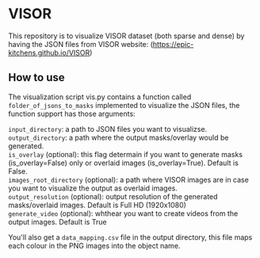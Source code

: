 # VISOR
This repository is to visualize VISOR dataset (both sparse and dense) by having the JSON files from VISOR website: (https://epic-kitchens.github.io/VISOR)


## How to use
The visualization script vis.py contains a function called `folder_of_jsons_to_masks` implemented to visualize the JSON files, the function support has those arguments:

`input_directory`: a path to JSON files you want to visualizse.<br />
`output_directory`: a path where the output masks/overlay would be generated.<br />
`is_overlay` (optional): this flag determain if you want to generate masks (is_overlay=False) only or overlaid images (is_overlay=True). Default is False.<br />
`images_root_directory` (optional): a path where VISOR images are in case you want to visualize the output as overlaid images.<br />
`output_resolution` (optional): output resolution of the generated masks/overlaid images. Default is Full HD (1920x1080)<br />
`generate_video` (optional): whthear you want to create videos from the output images. Default is True

You'll also get a `data_mapping.csv` file in the output directory, this file maps each colour in the PNG images into the object name.
